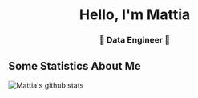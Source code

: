 
<h1 align="center"> Hello, I'm Mattia</h1>
<h3 align="center">🚀 Data Engineer 🚀</h3>


## Some Statistics About Me
![Mattia's github stats](https://github-readme-stats.vercel.app/api?username=mattiamatrix&include_all_commits=true&count_private=true&show_owner=true&show_icons=true&theme=blue-green)<br>
